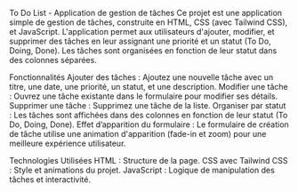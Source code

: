 To Do List - Application de gestion de tâches
Ce projet est une application simple de gestion de tâches, construite en HTML, CSS (avec Tailwind CSS), et JavaScript. L'application permet aux utilisateurs d'ajouter, modifier, et supprimer des tâches en leur assignant une priorité et un statut (To Do, Doing, Done). Les tâches sont organisées en fonction de leur statut dans des colonnes séparées.

Fonctionnalités
Ajouter des tâches : Ajoutez une nouvelle tâche avec un titre, une date, une priorité, un statut, et une description.
Modifier une tâche : Ouvrez une tâche existante dans le formulaire pour modifier ses détails.
Supprimer une tâche : Supprimez une tâche de la liste.
Organiser par statut : Les tâches sont affichées dans des colonnes en fonction de leur statut (To Do, Doing, Done).
Effet d’apparition du formulaire : Le formulaire de création de tâche utilise une animation d'apparition (fade-in et zoom) pour une meilleure expérience utilisateur.

Technologies Utilisées
HTML : Structure de la page.
CSS avec Tailwind CSS : Style et animations du projet.
JavaScript : Logique de manipulation des tâches et interactivité.
